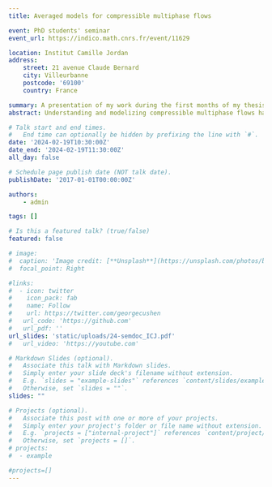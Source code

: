 ```yaml
---
title: Averaged models for compressible multiphase flows

event: PhD students' seminar
event_url: https://indico.math.cnrs.fr/event/11629

location: Institut Camille Jordan
address:
    street: 21 avenue Claude Bernard
    city: Villeurbanne
    postcode: '69100'
    country: France

summary: A presentation of my work during the first months of my thesis.
abstract: Understanding and modelizing compressible multiphase flows have become a major challenge and an important domain of research during the second half of the twentieth century. This kind of flows can occur in several industrial situations, like in circuits of pressurized water reactors of nuclear plants or in combustion chambers of space launchers for instance. In this talk, I will start by justifying the need for averaged models for compressible multiphase flows. Then, I will describe some methods that can be used to derive such models. Finally, I will present the derivation of a height-averaged model for a bifluid stratified flow, which I developed during my master's internship.

# Talk start and end times.
#   End time can optionally be hidden by prefixing the line with `#`.
date: '2024-02-19T10:30:00Z'
date_end: '2024-02-19T11:30:00Z'
all_day: false

# Schedule page publish date (NOT talk date).
publishDate: '2017-01-01T00:00:00Z'

authors:
    - admin

tags: []

# Is this a featured talk? (true/false)
featured: false

# image:
#  caption: 'Image credit: [**Unsplash**](https://unsplash.com/photos/bzdhc5b3Bxs)'
#  focal_point: Right

#links:
#  - icon: twitter
#    icon_pack: fab
#    name: Follow
#    url: https://twitter.com/georgecushen
#   url_code: 'https://github.com'
#   url_pdf: ''
url_slides: 'static/uploads/24-semdoc_ICJ.pdf'
#   url_video: 'https://youtube.com'

# Markdown Slides (optional).
#   Associate this talk with Markdown slides.
#   Simply enter your slide deck's filename without extension.
#   E.g. `slides = "example-slides"` references `content/slides/example-slides.md`.
#   Otherwise, set `slides = ""`.
slides: ""

# Projects (optional).
#   Associate this post with one or more of your projects.
#   Simply enter your project's folder or file name without extension.
#   E.g. `projects = ["internal-project"]` references `content/project/deep-learning/index.md`.
#   Otherwise, set `projects = []`.
# projects:
#  - example

#projects=[]
---
```


